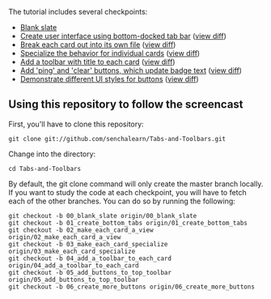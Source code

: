The tutorial includes several checkpoints:

* [Blank slate][00]
* [Create user interface using bottom-docked tab bar][01] ([view diff][00-01])
* [Break each card out into its own file][02] ([view diff][01-02])
* [Specialize the behavior for individual cards][03] ([view diff][02-03])
* [Add a toolbar with title to each card][04] ([view diff][03-04])
* [Add 'ping' and 'clear' buttons, which update badge text][05] ([view diff][04-05])
* [Demonstrate different UI styles for buttons][06] ([view diff][05-06])

## Using this repository to follow the screencast

First, you'll have to clone this repository:

    git clone git://github.com/senchalearn/Tabs-and-Toolbars.git

Change into the directory:

    cd Tabs-and-Toolbars

By default, the git clone command will only create the master branch locally. If you want to study the code at each checkpoint, you will have to fetch each of the other branches. You can do so by running the following:

    git checkout -b 00_blank_slate origin/00_blank_slate
    git checkout -b 01_create_bottom_tabs origin/01_create_bottom_tabs
    git checkout -b 02_make_each_card_a_view origin/02_make_each_card_a_view
    git checkout -b 03_make_each_card_specialize origin/03_make_each_card_specialize
    git checkout -b 04_add_a_toolbar_to_each_card origin/04_add_a_toolbar_to_each_card
    git checkout -b 05_add_buttons_to_top_toolbar origin/05_add_buttons_to_top_toolbar
    git checkout -b 06_create_more_buttons origin/06_create_more_buttons


[00]: https://github.com/senchalearn/Tabs-and-Toolbars/tree/00_blank_slate
[01]: https://github.com/senchalearn/Tabs-and-Toolbars/tree/01_create_bottom_tabs
[02]: https://github.com/senchalearn/Tabs-and-Toolbars/tree/02_make_each_card_a_view
[03]: https://github.com/senchalearn/Tabs-and-Toolbars/tree/03_make_each_card_specialize
[04]: https://github.com/senchalearn/Tabs-and-Toolbars/tree/04_add_a_toolbar_to_each_card
[05]: https://github.com/senchalearn/Tabs-and-Toolbars/tree/05_add_buttons_to_top_toolbar
[06]: https://github.com/senchalearn/Tabs-and-Toolbars/tree/06_create_more_buttons

[00-01]: https://github.com/senchalearn/Tabs-and-Toolbars/compare/00_blank_slate...01_create_bottom_tabs
[01-02]: https://github.com/senchalearn/Tabs-and-Toolbars/compare/01_create_bottom_tabs...02_make_each_card_a_view
[02-03]: https://github.com/senchalearn/Tabs-and-Toolbars/compare/02_make_each_card_a_view...03_make_each_card_specialize
[03-04]: https://github.com/senchalearn/Tabs-and-Toolbars/compare/03_make_each_card_specialize...04_add_a_toolbar_to_each_card
[04-05]: https://github.com/senchalearn/Tabs-and-Toolbars/compare/04_add_a_toolbar_to_each_card...05_add_buttons_to_top_toolbar
[05-06]: https://github.com/senchalearn/Tabs-and-Toolbars/compare/05_add_buttons_to_top_toolbar...06_create_more_buttons
